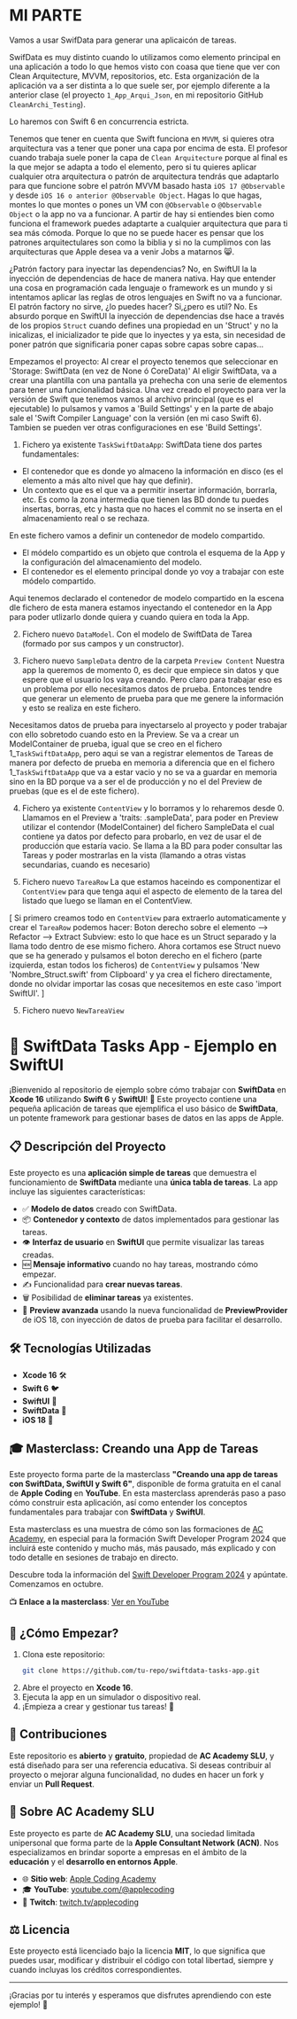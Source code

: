 
# MI PARTE
Vamos a usar SwifData para generar una aplicaicón de tareas.

SwifData es muy distinto cuando lo utilizamos como elemento principal en una aplicación a todo lo que hemos visto con coasa que tiene que ver con Clean Arquitecture, MVVM, repositorios, etc.
Esta organización de la aplicación va a ser distinta a lo que suele ser, por ejemplo diferente a la anterior clase (el proyecto `1_App_Arqui_Json`, en mi repositorio GitHub `CleanArchi_Testing`).

Lo haremos con Swift 6 en concurrencia estricta.

Tenemos que tener en cuenta que Swift funciona en `MVVM`, si quieres otra arquitectura vas a tener que poner una capa por encima de esta. El profesor cuando trabaja suele poner la capa de `Clean Arquitecture` porque al final es la que mejor se adapta a todo el elemento, pero si tu quieres aplicar cualquier otra arquitectura o patrón de arquitectura tendrás que adaptarlo para que funcione sobre el patrón MVVM basado hasta `iOS 17 @Observable` y desde `iOS 16 o anterior @Observable Object`. Hagas lo que hagas, montes lo que montes o pones un VM con `@Observable` o `@Observable Object` o la app no va a funcionar. A partir de hay si entiendes bien como funciona el framework puedes adaptarte a cualquier arquitectura que para ti sea más cómoda. Porque lo que no se puede hacer es pensar que los patrones arquitectulares son como la biblia y si no la cumplimos con las arquitecturas que Apple desea va a venir Jobs a matarnos 😸.

¿Patrón factory para inyectar las dependencias? No, en SwiftUI la la inyección de dependencias de hace de manera nativa.
Hay que entender una cosa en programación cada lenguaje o framework es un mundo y si intentamos aplicar las reglas de otros lenguajes en Swift no va a funcionar. El patrón factory no sirve, ¿lo puedes hacer? Si,¿pero es util? No. Es absurdo porque en SwiftUI la inyección de dependencias dse hace a través de los propios `Struct` cuando defines una propiedad en un 'Struct' y no la inicalizas, el inicializador te pide que lo inyectes y ya esta, sin necesidad de poner patrón que significaria poner capas sobre capas sobre capas...

Empezamos el proyecto:
Al crear el proyecto tenemos que seleccionar en 'Storage: SwiftData (en vez de None ó CoreData)'
Al eligir SwiftData, va a crear una plantilla con una pantalla ya prehecha con una serie de elementos para tener una funcionalidad básica.
Una vez creado el proyecto para ver la versión de Swift que tenemos vamos al archivo principal (que es el ejecutable) lo pulsamos y vamos a 'Build Settings' y en la parte de abajo sale el 'Swift Compiler Language' con la versión (en mi caso Swift 6). Tambien se pueden ver otras configuraciones en ese 'Build Settings'.

1. Fichero ya existente `TaskSwiftDataApp`:
SwiftData tiene dos partes fundamentales:
- El contenedor que es donde yo almaceno la información en disco (es el elemento a más alto nivel que hay que definir).
- Un contexto que es el que va a permitir insertar información, borrarla, etc. Es como la zona intermedia que tienen las BD donde tu puedes insertas, borras, etc y hasta que no haces el commit no se inserta en el almacenamiento real o se rechaza.

En este fichero vamos a definir un contenedor de modelo compartido.
+ El módelo compartido es un objeto que controla el esquema de la App y la configuración del almacenamiento del modelo.
+ El contenedor es el elemento principal donde yo voy a trabajar con este módelo compartido.

Aqui tenemos declarado el contenedor de modelo compartido en la escena dle fichero de esta manera estamos inyectando el contenedor en la App para poder utlizarlo donde quiera y cuando quiera en toda la App.

2. Fichero nuevo `DataModel`.
Con el modelo de SwiftData de Tarea (formado por sus campos y un constructor).

3. Fichero nuevo `SampleData` dentro de la carpeta `Preview Content`
Nuestra app la queremos de momento 0, es decir que empiece sin datos y que espere que el usuario los vaya creando. Pero claro para trabajar eso es un problema por ello necesitamos datos de prueba. Entonces tendre que generar un elemento de prueba para que me genere la información y esto se realiza en este fichero.

Necesitamos datos de prueba para inyectarselo al proyecto y poder trabajar con ello sobretodo cuando esto en la Preview.
Se va a crear un ModelContainer de prueba, igual que se creo en el fichero 1_`TaskSwiftDataApp`, pero aqui se van a registrar elementos de Tareas de manera por defecto de prueba en memoria a diferencia que en el fichero 1_`TaskSwiftDataApp` que va a estar vacio y no se va a guardar en memoria sino en la BD porque va a ser el de producción y no el del Preview de pruebas (que es el de este fichero).

4. Fichero ya existente `ContentView` y lo borramos y lo reharemos desde 0.
Llamamos en el Preview a 'traits: .sampleData', para poder en Preview utilizar el contendor (ModelContainer) del fichero SampleData el cual contiene ya datos por defecto para probarlo, en vez de usar el de producción que estaría vacio.
Se llama a la BD para poder consultar las Tareas y poder mostrarlas en la vista (llamando a otras vistas secundarias, cuando es necesario)

5. Fichero nuevo `TareaRow`
La que estamos haceindo es componentizar el `ContentView` para que tenga aqui el aspecto de elemento de la tarea del listado que luego se llaman en el ContentView.

[
Si primero creamos todo en `ContentView` para extraerlo automaticamente y crear el `TareaRow` podemos hacer:
Boton derecho sobre el elemento --> Refactor --> Extract Subview: esto lo que hace es un Struct separado y la llama todo dentro de ese mismo fichero.
Ahora cortamos ese Struct nuevo que se ha generado y pulsamos el boton derecho en el fichero (parte izquierda, estan todos los ficheros) de `ContentView` y pulsamos 'New 'Nombre_Struct.swift' from Clipboard' y ya crea el fichero directamente, donde no olvidar importar las cosas que necesitemos en este caso 'import SwiftUI'.
]

5. Fichero nuevo `NewTareaView`



# 📝 SwiftData Tasks App - Ejemplo en SwiftUI

¡Bienvenido al repositorio de ejemplo sobre cómo trabajar con **SwiftData** en **Xcode 16** utilizando **Swift 6** y **SwiftUI**! 🎉 Este proyecto contiene una pequeña aplicación de tareas que ejemplifica el uso básico de **SwiftData**, un potente framework para gestionar bases de datos en las apps de Apple.

## 📋 Descripción del Proyecto

Este proyecto es una **aplicación simple de tareas** que demuestra el funcionamiento de **SwiftData** mediante una **única tabla de tareas**. La app incluye las siguientes características:

- ✅ **Modelo de datos** creado con SwiftData.
- 📦 **Contenedor y contexto** de datos implementados para gestionar las tareas.
- 👁️ **Interfaz de usuario** en **SwiftUI** que permite visualizar las tareas creadas.
- 🆕 **Mensaje informativo** cuando no hay tareas, mostrando cómo empezar.
- ✍️ Funcionalidad para **crear nuevas tareas**.
- 🗑️ Posibilidad de **eliminar tareas** ya existentes.
- 🎨 **Preview avanzada** usando la nueva funcionalidad de **PreviewProvider** de iOS 18, con inyección de datos de prueba para facilitar el desarrollo.

## 🛠️ Tecnologías Utilizadas

- **Xcode 16** 🛠️
- **Swift 6** 🐦
- **SwiftUI** 🚀
- **SwiftData** 💾
- **iOS 18** 📱

## 🎓 Masterclass: Creando una App de Tareas

Este proyecto forma parte de la masterclass **"Creando una app de tareas con SwiftData, SwiftUI y Swift 6"**, disponible de forma gratuita en el canal de **Apple Coding** en **YouTube**. En esta masterclass aprenderás paso a paso cómo construir esta aplicación, así como entender los conceptos fundamentales para trabajar con **SwiftData** y **SwiftUI**.

Esta masterclass es una muestra de cómo son las formaciones de [AC Academy](https://acoding.academy), en especial para la formación Swift Developer Program 2024 que incluirá este contenido y mucho más, más pausado, más explicado y con todo detalle en sesiones de trabajo en directo.

Descubre toda la información del [Swift Developer Program 2024](https://acoding.academy/sdp24) y apúntate. Comenzamos en octubre.

📺 **Enlace a la masterclass**: [Ver en YouTube](https://youtube.com/live/TNrqH-sm4q4)

## 🚀 ¿Cómo Empezar?

1. Clona este repositorio:
   ```bash
   git clone https://github.com/tu-repo/swiftdata-tasks-app.git
   ```
2. Abre el proyecto en **Xcode 16**.
3. Ejecuta la app en un simulador o dispositivo real.
4. ¡Empieza a crear y gestionar tus tareas! 🎉

## 🤝 Contribuciones

Este repositorio es **abierto** y **gratuito**, propiedad de **AC Academy SLU**, y está diseñado para ser una referencia educativa. Si deseas contribuir al proyecto o mejorar alguna funcionalidad, no dudes en hacer un fork y enviar un **Pull Request**.

## 📢 Sobre AC Academy SLU

Este proyecto es parte de **AC Academy SLU**, una sociedad limitada unipersonal que forma parte de la **Apple Consultant Network (ACN)**. Nos especializamos en brindar soporte a empresas en el ámbito de la **educación** y el **desarrollo en entornos Apple**.

- 🌐 **Sitio web**: [Apple Coding Academy](https://acoding.academy)
- 🎓 **YouTube**: [youtube.com/@applecoding](https://youtube.com/@applecoding)
- 🎥 **Twitch**: [twitch.tv/applecoding](https://twitch.tv/applecoding)

## ⚖️ Licencia

Este proyecto está licenciado bajo la licencia **MIT**, lo que significa que puedes usar, modificar y distribuir el código con total libertad, siempre y cuando incluyas los créditos correspondientes.

---
¡Gracias por tu interés y esperamos que disfrutes aprendiendo con este ejemplo! 🚀
